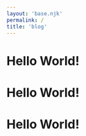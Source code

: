 ```yaml
---
layout: 'base.njk'
permalink: /
title: 'blog'
---
```


# Hello World!
# Hello World!
# Hello World!


